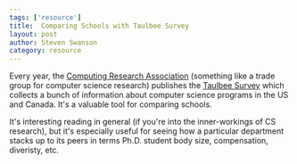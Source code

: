 ```yaml
---
tags: ['resource']
title:  Comparing Schools with Taulbee Survey
layout: post
author: Steven Swanson
category: resource
---
```


Every year, the [Computing Research Association](https://cra.org/) (something
like a trade group for computer science research) publishes the [Taulbee
Survey](https://cra.org/resources/taulbee-survey/) which collects a bunch of
information about computer science programs in the US and Canada.  It's a
valuable tool for comparing schools.

It's interesting reading in general (if you're into the inner-workings of CS
research), but it's especially useful for seeing how a particular department
stacks up to its peers in terms Ph.D. student body size, compensation,
diveristy, etc.
